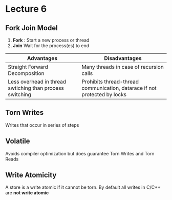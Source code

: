 # Lecture 6

## Fork Join Model
1. **Fork** : Start a new process or thread
2. **Join** Wait for the process(es) to end

| Advantages      | Disadvantages |
| ----------- | ----------- |
| Straight Forward Decomposition      | Many threads in case of recursion calls       |
| Less overhead in thread swtiching than process switching   | Prohibits thread-thread communication, datarace if not protected by locks|

## Torn Writes
Writes that occur in series of steps

## Volatile
Avoids compiler optimization but does guarantee Torn Writes and Torn Reads

## Write Atomicity
A store is a write atomic if it cannot be torn.
By default all writes in C/C++ are **not write atomic**